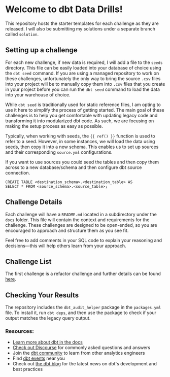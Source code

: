 # Welcome to dbt Data Drills!

This repository hosts the starter templates for each challenge as they are released. I will also be submitting my solutions under a separate branch called `solution`.

## Setting up a challenge

For each new challenge, if new data is required, I will add a file to the `seeds` directory. This file can be easily loaded into your database of choice using the `dbt seed` command.
If you are using a managed repository to work on these challenges, unfortunately the only way to bring the source `.csv` files into your project will be to manually copy them into `.csv` files that you create in your project before you can run the `dbt seed` command to load the data into your warehouse of choice.


While `dbt seed` is traditionally used for static reference files, I am opting to use it here to simplify the process of getting started. The main goal of these challenges is to help you get comfortable with updating legacy code and transforming it into modularized dbt code. As such, we are focusing on making the setup process as easy as possible.

Typically, when working with seeds, the `{{ ref() }}` function is used to refer to a seed. However, in some instances, we will load the data using seeds, then copy it into a new schema. This enables us to set up sources and their corresponding `source.yml` configurations.

If you want to use sources you could seed the tables and then copy them across to a new database/schema and then configure dbt source connection.

```
CREATE TABLE <destination_schema>.<destination_table> AS
SELECT * FROM <source_schema>.<source_table>;
```

## Challenge Details

Each challenge will have a `README.md` located in a subdirectory under the `docs` folder. This file will contain the context and requirements for the challenge. These challenges are designed to be open-ended, so you are encouraged to approach and structure them as you see fit. 

Feel free to add comments in your SQL code to explain your reasoning and decisions—this will help others learn from your approach.

## Challenge List

The first challenge is a refactor challenge and further details can be found [here](docs/challenge_1/readme.md).

## Checking Your Results

The repository includes the `dbt_audit_helper` package in the `packages.yml` file. To install it, run `dbt deps`, and then use the package to check if your output matches the legacy query output.

### Resources:
- [Learn more about dbt in the docs](https://docs.getdbt.com/docs/introduction)
- [Check out Discourse](https://discourse.getdbt.com/) for commonly asked questions and answers
- Join the [dbt community](https://getdbt.com/community) to learn from other analytics engineers
- Find [dbt events](https://events.getdbt.com) near you
- Check out [the dbt blog](https://blog.getdbt.com/) for the latest news on dbt's development and best practices
